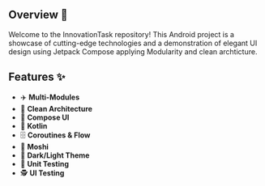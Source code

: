 ## Overview 🚀
 

Welcome to the InnovationTask repository! This Android project is a showcase of cutting-edge technologies and a demonstration of elegant UI design using Jetpack Compose applying Modularity and clean archticture.

## Features ✨

- ✈️ **Multi-Modules**
- 🥇 **Clean Architecture** 
- 🎨 **Compose UI** 
- 🚀 **Kotlin** 
- 🗄️ **Coroutines & Flow**
- 🚀 **Moshi**
- 🌙 **Dark/Light Theme**
- 🧪 **Unit Testing**
- 🕵️ **UI Testing**    
 

